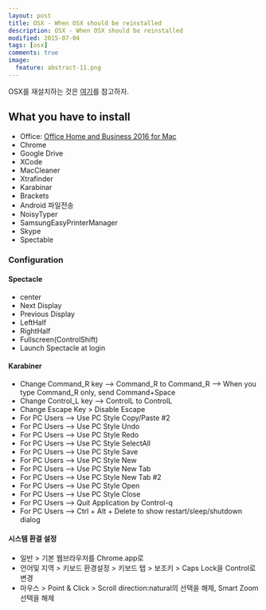 ```yaml
---
layout: post
title: OSX - When OSX should be reinstalled
description: OSX - When OSX should be reinstalled
modified: 2015-07-04
tags: [osx]
comments: true
image:
  feature: abstract-11.png
---
```

OSX를 재설치하는 것은 [여기](http://xronocore.tistory.com/47)를 참고하자.

## What you have to install

 - Office: [Office Home and Business 2016 for Mac](https://www.microsofthup.com/hupkr/ordersummary.aspx?culture=ko-KR)
 - Chrome
 - Google Drive
 - XCode
 - MacCleaner
 - Xtrafinder
 - Karabinar
 - Brackets
 - Android 파일전송
 - NoisyTyper
 - SamsungEasyPrinterManager
 - Skype
 - Spectable
 
### Configuration

#### Spectacle

- center
- Next Display
- Previous Display
- LeftHalf
- RightHalf
- Fullscreen(ControlShift)
- Launch Spectacle at login


#### Karabiner 

- Change Command_R key --> Command_R to Command_R --> When you type Command_R only, send Command+Space
- Change Control_L key --> ControlL to ControlL
- Change Escape Key > Disable Escape
- For PC Users --> Use PC Style Copy/Paste #2
- For PC Users --> Use PC Style Undo
- For PC Users --> Use PC Style Redo
- For PC Users --> Use PC Style SelectAll
- For PC Users --> Use PC Style Save
- For PC Users --> Use PC Style New
- For PC Users --> Use PC Style New Tab
- For PC Users --> Use PC Style New Tab #2
- For PC Users --> Use PC Style Open
- For PC Users --> Use PC Style Close
- For PC Users --> Quit Application by Control-q
- For PC Users --> Ctrl + Alt + Delete to show restart/sleep/shutdown dialog

#### 시스템 환결 설정

- 일반 > 기본 웹브라우저를 Chrome.app로 
- 언어및 지역 > 키보드 환경설정 > 키보드 탭 > 보조키 > Caps Lock을 Control로 변경
- 마우스 > Point & Click > Scroll direction:natural의 선택을 해제, Smart Zoom 선택을 해제


